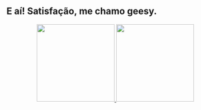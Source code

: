 ## E aí! Satisfação, me chamo geesy.
<div align="center">
  <a href="https://github.com/geesyy">
  <img height="180em" src="https://github-readme-stats.vercel.app/api?username=geesyy&show_icons=true&theme=dracula&include_all_commits=true&count_private=true"/>
  <img height="180em" src="https://github-readme-stats.vercel.app/api/top-langs/?username=geesyy&layout=compact&langs_count=7&theme=merko"/>
